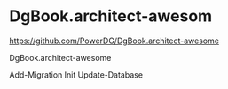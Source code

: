 # DgBook.architect-awesom



https://github.com/PowerDG/DgBook.architect-awesome



DgBook.architect-awesome





Add-Migration Init
Update-Database

